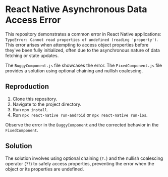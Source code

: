 # React Native Asynchronous Data Access Error

This repository demonstrates a common error in React Native applications: `TypeError: Cannot read properties of undefined (reading 'property')`. This error arises when attempting to access object properties before they've been fully initialized, often due to the asynchronous nature of data fetching or state updates.

The `BuggyComponent.js` file showcases the error.  The `FixedComponent.js` file provides a solution using optional chaining and nullish coalescing.

## Reproduction

1. Clone this repository.
2. Navigate to the project directory.
3. Run `npm install`.
4. Run `npx react-native run-android` or `npx react-native run-ios`.

Observe the error in the `BuggyComponent` and the corrected behavior in the `FixedComponent`.

## Solution

The solution involves using optional chaining (`?.`) and the nullish coalescing operator (`??`) to safely access properties, preventing the error when the object or its properties are undefined.